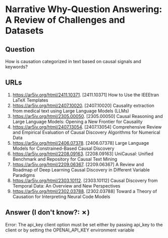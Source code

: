 # Narrative Why-Question Answering: A Review of Challenges and Datasets

## Question

How is causation categorized in text based on causal signals and keywords?

## URLs

1. https://ar5iv.org/html/2411.10371. [2411.10371] How to Use the IEEEtran LaTeX Templates
2. https://ar5iv.org/html/2407.10020. [2407.10020] Causality extraction from medical text using Large Language Models (LLMs)
3. https://ar5iv.org/html/2305.00050. [2305.00050] Causal Reasoning and Large Language Models: Opening a New Frontier for Causality
4. https://ar5iv.org/html/2407.13054. [2407.13054] Comprehensive Review and Empirical Evaluation of Causal Discovery Algorithms for Numerical Data
5. https://ar5iv.org/html/2406.07378. [2406.07378] Large Language Models for Constrained-Based Causal Discovery
6. https://ar5iv.org/html/2208.09163. [2208.09163] UniCausal: Unified Benchmark and Repository for Causal Text Mining
7. https://ar5iv.org/html/2209.06367. [2209.06367] A Review and Roadmap of Deep Learning Causal Discovery in Different Variable Paradigms
8. https://ar5iv.org/html/2303.10112. [2303.10112] Causal Discovery from Temporal Data: An Overview and New Perspectives
9. https://ar5iv.org/html/2302.03788. [2302.03788] Toward a Theory of Causation for Interpreting Neural Code Models

## Answer (I don't know?: ✗)

Error: The api_key client option must be set either by passing api_key to the client or by setting the OPENAI_API_KEY environment variable
